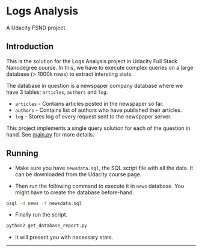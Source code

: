 # Logs Analysis

A Udacity FSND project.


## Introduction

This is the solution for the Logs Analysis project in Udacity Full Stack Nanodegree course.
In this, we have to execute complex queries on a large database (> 1000k rows) to extract intersting stats.

The database in question is a newspaper company database where we have 3 tables; `articles`, `authors` and `log`.
* `articles` - Contains articles posted in the newspaper so far.
* `authors` - Contains list of authors who have published their articles.
* `log` - Stores log of every request sent to the newspaper server.

This project implements a single query solution for each of the question in hand.
See [main.py](main.py) for more details.


## Running

* Make sure you have `newsdata.sql`, the SQL script file with all the data. It can be downloaded from the Udacity course page.

* Then run the following command to execute it in `news` database. You might have to create the database before-hand.

```sh
psql -d news -f newsdata.sql
```

* Finally run the script.

```sh
python2 get_database_report.py
```

* It will present you with necessary stats.

----
